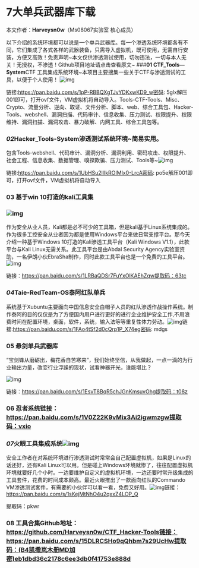 # 7大单兵武器库下载 

 本文作者：**Harveysn0w**（Ms08067实验室 核心成员）

以下介绍的系统环境都可以说是一个单兵武器库。每一个渗透系统环境都各有不同，它们集成了各式各样的武器装备，只需导入虚拟机，既可使用，无需自行安装，方便又高效！免责声明~本文仅供渗透测试使用，切勿违法，一切与本人无关！无授权，不渗透！Github项目地址请点击查看原文~
###**01  CTF_Tools—System**CTF 工具集成系统环境~本项目主要搜集一些关于CTF与渗透测试的工具，以便于个人使用！
![img](https://imgconvert.csdnimg.cn/aHR0cHM6Ly9tbWJpei5xcGljLmNuL21tYml6X3BuZy9jSnNDa2RJZHRVeWljTXFkSFVKTVlmcGJUWWxOR3hiUWFaTWJPelAzckg3RG1vNU1CZGlhamRTam9CWGI0RmVSYzBvYW1jTktJOVhodFV4NnM1c0k1RThBLzY0MA?x-oss-process=image/format,png)

链接:https://pan.baidu.com/s/1pP-RBBQXgTJvYDKxwKD9_w密码: 5glx解压001即可，打开ovf文件，VM虚拟机将自动导入。Tools-CTF-Tools、Misc、Crypto、流量分析、逆向、取证、文件分析、脚本、web、综合工具包、Hacker-Tools、webshell、漏洞扫描、代码审计、信息收集、压力测试、权限提升、权限维持、漏洞扫描、漏洞攻击、暴力破解、内网工具、综合工具包等。





### ***02***Hacker_Tools-System渗透测试系统环境~简易实用。

包含Tools-webshell、代码审计、漏洞分析、漏洞利用、密码攻击、权限提升、社会工程、信息收集、数据管理、嗅探欺骗、压力测试、Tools等~![img](https://imgconvert.csdnimg.cn/aHR0cHM6Ly9tbWJpei5xcGljLmNuL21tYml6X3BuZy9jSnNDa2RJZHRVeWljTXFkSFVKTVlmcGJUWWxOR3hiUWFGQnZac3lKUDdqUWp4b3g5SHRLVDhjUWJzUVJyanVPVGFQQkV4SmxYRVQ0dG1pYktJclgxQWljdy82NDA?x-oss-process=image/format,png)

链接:https://pan.baidu.com/s/1UbHSu2llIkROIMlx0-LrcA密码: po5e解压001即可，打开ovf文件，VM虚拟机将自动导入





### **03**  基于win 10打造的kali工具集

### ![img](https://imgconvert.csdnimg.cn/aHR0cHM6Ly9tbWJpei5xcGljLmNuL21tYml6X2pwZy9jSnNDa2RJZHRVeWljTXFkSFVKTVlmcGJUWWxOR3hiUWEyOGZjM01Ea2NpYlRES0YxYTBpYzdrbWdMNnhPSjFaTkFDMXVKUmdnZzZaOEhmalptQTFObEVqQS82NDA?x-oss-process=image/format,png)

作为安全从业人员，Kali都是必不可少的工具箱，但是kali基于Linux系统集成的。作为很多工控安全从业者因为都是使用Windows平台来做日常支撑平台。那今天介绍一种基于Windows 10打造的Kali渗透工具平台（Kali Windows V1.1），此款平台与Kali Linux无需关系。此工具平台是由Abdal Security Agency实验室资助，一名伊朗小伙EbraSha制作，同时此款工具平台也是一个免费的工具平台。![img](https://imgconvert.csdnimg.cn/aHR0cHM6Ly9tbWJpei5xcGljLmNuL21tYml6X2pwZy9jSnNDa2RJZHRVeWljTXFkSFVKTVlmcGJUWWxOR3hiUWE3cGFJS1I4TkpXWXFZU0pTUmliRjJid3JZYVdtcVA0aWF5aWNhR0I3VUpmdmlhMkdZdXdYT21YVE1RLzY0MA?x-oss-process=image/format,png)

链接：https://pan.baidu.com/s/1LRBaQDSr7FuYxOlKAEhZqw提取码：63tc





### ***04***Taie-RedTeam-OS泰阿红队单兵



系统基于Xubuntu主要面向中国信息安全白帽子人员的红队渗透作战操作系统。制作泰阿的目的仅仅是为了方便国内用户进行更好的进行企业维护安全工作,不用浪费时间在配置环境，桌面，软件，系统，输入法等等重复性体力劳动。![img](https://imgconvert.csdnimg.cn/aHR0cHM6Ly9tbWJpei5xcGljLmNuL21tYml6X3BuZy9jSnNDa2RJZHRVeWljTXFkSFVKTVlmcGJUWWxOR3hiUWFQTzVHWFdIemoxemlhaWNqUUc3bE5XOXVObFpMUFFMSlBETDNYTjhpY3dNQnhiRTVYMFlzUkYxY0EvNjQw?x-oss-process=image/format,png)链接:https://pan.baidu.com/s/1FAo4tSf2d0cQrp1P_X74eg密码: mdgs





### **05**  悬剑单兵武器库

“宝剑锋从磨砺出，梅花香自苦寒来”，我们始终坚信，从我做起，一点一滴的为行业输出力量，改变行业浮躁的现状，试看神器开光，谁能堪比？

![img](https://imgconvert.csdnimg.cn/aHR0cHM6Ly9tbWJpei5xcGljLmNuL21tYml6X3BuZy9jSnNDa2RJZHRVeWljTXFkSFVKTVlmcGJUWWxOR3hiUWFVQXBLR2dnQlFKaWNqUUY2Ym5EOXFFUG9JV21xNTJaVG82NlBwcFNSMjBNWjRlWmpYZEpLSE9BLzY0MA?x-oss-process=image/format,png)

链接：https://pan.baidu.com/s/1EsvT8BqR5chJGnKmsuvOhg提取码：t08z





### **06  忍者**系统链接：https://pan.baidu.com/s/1V0Z22K9vMix3Ai2igwmzgw提取码：vxio







### ***07***火眼工具集成系统![img](https://imgconvert.csdnimg.cn/aHR0cHM6Ly9tbWJpei5xcGljLmNuL21tYml6X3BuZy9jSnNDa2RJZHRVeWljTXFkSFVKTVlmcGJUWWxOR3hiUWFUR3ZGaWNVNVNpYnpmcGljbURPQzFTSzRGNElXRThlU1dSdkFNbHdaZFo1cXcxZzRWNXB0MXlneWcvNjQw?x-oss-process=image/format,png)

安全工作者在对系统环境进行渗透测试时常常会自己配置虚拟机，如果是Linux的话还好，还有Kali Linux可以用。但是碰上Windows环境就惨了，往往配置虚拟机环境就要好几个小时。一边要维护自定义的虚拟机环境，一边还要时常升级集成的工具套件，花费的时间成本颇高。最近火眼推出了一款面向红队的Commando VM渗透测试套件，有需要的小伙伴可以看一看，免费又好用。![img](https://imgconvert.csdnimg.cn/aHR0cHM6Ly9tbWJpei5xcGljLmNuL21tYml6X3BuZy9jSnNDa2RJZHRVeWljTXFkSFVKTVlmcGJUWWxOR3hiUWF4Z2I2dm83Q2pSUXpKVEl4N0NNeDJWMlI0dVlCQzQxaWJGMnYxaWNUSUk5MXBpYk1RY0hxU1l6MHcvNjQw?x-oss-process=image/format,png)链接：https://pan.baidu.com/s/1sKejMtNhO4u2qxxZ4LOP_Q

提取码：pkwr





### **08  工具合集**Github地址：https://github.com/Harveysn0w/CTF_Hacker-Tools链接：https://pan.baidu.com/s/15DLRCSHo9qQhbm7s29UcHw提取码：(B4凯撒岚木册MD加密)eb1dbd36c2178c6ee3db0f41753e888d
